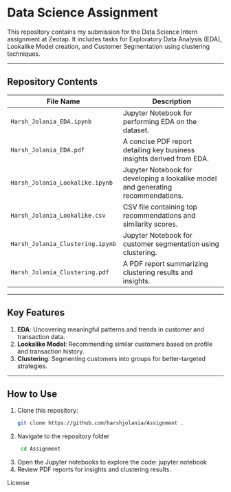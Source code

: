 # Data Science Assignment

This repository contains my submission for the Data Science Intern assignment at Zeotap. It includes tasks for Exploratory Data Analysis (EDA), Lookalike Model creation, and Customer Segmentation using clustering techniques.

---

## Repository Contents

| **File Name**                    | **Description**                                                                 |
|-----------------------------------|---------------------------------------------------------------------------------|
| `Harsh_Jolania_EDA.ipynb`         | Jupyter Notebook for performing EDA on the dataset.                            |
| `Harsh_Jolania_EDA.pdf`           | A concise PDF report detailing key business insights derived from EDA.          |
| `Harsh_Jolania_Lookalike.ipynb`   | Jupyter Notebook for developing a lookalike model and generating recommendations.|
| `Harsh_Jolania_Lookalike.csv`     | CSV file containing top recommendations and similarity scores.                  |
| `Harsh_Jolania_Clustering.ipynb`  | Jupyter Notebook for customer segmentation using clustering.                    |
| `Harsh_Jolania_Clustering.pdf`    | A PDF report summarizing clustering results and insights.                       |

---

## Key Features

1. **EDA**: Uncovering meaningful patterns and trends in customer and transaction data.
2. **Lookalike Model**: Recommending similar customers based on profile and transaction history.
3. **Clustering**: Segmenting customers into groups for better-targeted strategies.

---

## How to Use

1. Clone this repository:
   ```bash
   git clone https://github.com/harshjolania/Assignment .
2. Navigate to the repository folder
   ```bash
    cd Assignment
4. Open the Jupyter notebooks to explore the code:
   jupyter notebook
5. Review PDF reports for insights and clustering results.



License

